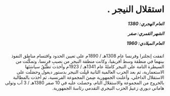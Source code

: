 <h1 dir="rtl">استقلال النيجر  .</h1>

<h5 dir="rtl">العام الهجري:  1380

الشهر القمري: صفر

العام الميلادي: 1960</h5>

<p dir="rtl">اتفقت إنجلترا وفرنسا عام 1308هـ / 1890م على تعيين الحدود واقتسام مناطق النفوذ بينهما في منطقة وسط أفريقيا، وكانت منطقة النيجر من نصيبِ فرنسا، وتمكَّنَت من السيطرة التامة على النيجر كاملةً عام 1341هـ / 1923م وأخذت تطَبِّقُ سياسَتَها الاستعمارية، ثم بعد الحرب العالمية الثانية قَبِلَت النيجر بدستور ديغول وحصَلَت على الاستقلال الداخلي، وأعلنت الجمهورية ضِمنَ المجموعة الفرنسية، ثم أخذت بالمطالبة بالخروج من المجموعة والاستقلال التام، وحصلت عليه في 10 صفر 1380هـ / 3 آب وتولى هاماني ديوري زعيمُ الحزب النيجري التقدمي رئاسةَ الجمهورية.</p></br>
